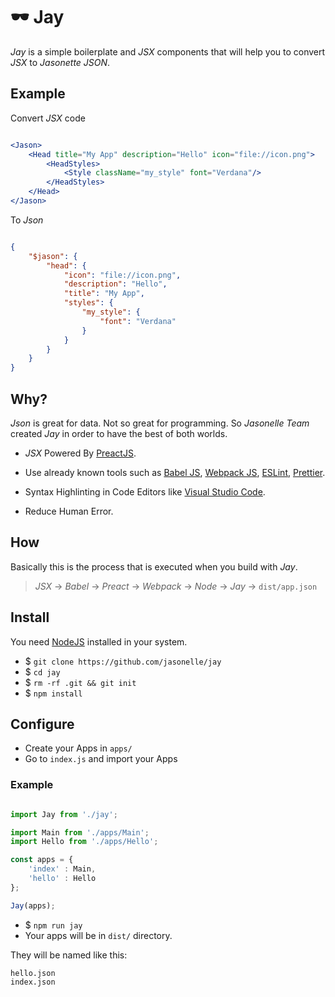 # 🕶️ Jay

*Jay* is a simple boilerplate and *JSX* components that will 
help you to convert *JSX* to *Jasonette JSON*.

## Example

Convert *JSX* code

```jsx

<Jason>
    <Head title="My App" description="Hello" icon="file://icon.png">
        <HeadStyles>
            <Style className="my_style" font="Verdana"/>
        </HeadStyles>
    </Head>
</Jason>

```

To *Json*

```json

{
    "$jason": {
        "head": {
            "icon": "file://icon.png",
            "description": "Hello",
            "title": "My App",
            "styles": {
                "my_style": {
                    "font": "Verdana"
                }
            }
        }
    }
}

```

## Why?

*Json* is great for data. Not so great for programming. So *Jasonelle Team* 
created *Jay* in order to have the best of both worlds.

- *JSX* Powered By [PreactJS](https://preactjs.com/).

- Use already known tools such as [Babel JS](https://babeljs.io/), [Webpack JS](https://webpack.js.org/), [ESLint](https://eslint.org/), [Prettier](https://prettier.io/).

- Syntax Highlinting in Code Editors like [Visual Studio Code](https://marketplace.visualstudio.com/items?itemName=blanu.vscode-styled-jsx).

- Reduce Human Error.

## How

Basically this is the process that is executed when you build with *Jay*.

> *JSX* -> *Babel* -> *Preact* -> *Webpack* -> *Node* -> *Jay* -> `dist/app.json`

## Install

You need [NodeJS](https://nodejs.org/en/) installed in your system.

- $ `git clone https://github.com/jasonelle/jay`
- $ `cd jay`
- $ `rm -rf .git && git init`
- $ `npm install`

## Configure

- Create your Apps in `apps/`
- Go to `index.js` and import your Apps

### Example 

```js

import Jay from './jay';

import Main from './apps/Main';
import Hello from './apps/Hello';

const apps = {
    'index' : Main,
    'hello' : Hello
};

Jay(apps);

```

- $ `npm run jay`
- Your apps will be in `dist/` directory.

They will be named like this:

```
hello.json
index.json
```

